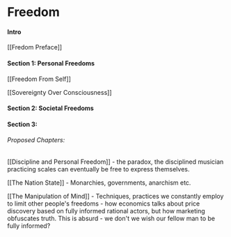 # Freedom
#### Intro
[[Fredom Preface]]

#### Section 1: Personal Freedoms
[[Freedom From Self]]

[[Sovereignty Over Consciousness]]

#### Section 2: Societal Freedoms

#### Section 3: 

###### Proposed Chapters:
[[Discipline and Personal Freedom]] - the paradox, the disciplined musician practicing scales can eventually be free to express themselves.

[[The Nation State]] - Monarchies, governments, anarchism etc.

[[The Manipulation of Mind]] - Techniques, practices we constantly employ to limit other people's freedoms - how economics talks about price discovery based on fully informed rational actors, but how marketing obfuscates truth. This is absurd - we don't we wish our fellow man to be fully informed?




